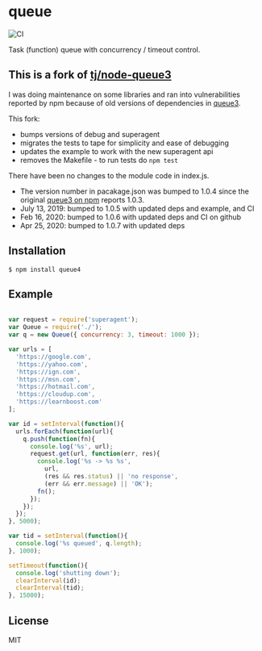 
# queue
![CI](https://github.com/jldec/node-queue4/workflows/CI/badge.svg)

Task (function) queue with concurrency / timeout control.

## This is a fork of [tj/node-queue3](https://github.com/tj/node-queue3)
I was doing maintenance on some libraries and ran into vulnerabilities reported by npm because of old versions of dependencies in [queue3](https://github.com/tj/node-queue3).

This fork:
- bumps versions of debug and superagent
- migrates the tests to tape for simplicity and ease of debugging
- updates the example to work with the new superagent api
- removes the Makefile - to run tests do `npm test`

There have been no changes to the module code in index.js.

- The version number in pacakage.json was bumped to 1.0.4 since the original [queue3 on npm](https://www.npmjs.com/package/queue3) reports 1.0.3.
- July 13, 2019: bumped to 1.0.5 with updated deps and example, and CI
- Feb 16, 2020: bumped to 1.0.6 with updated deps and CI on github
- Apr 25, 2020: bumped to 1.0.7 with updated deps

## Installation

    $ npm install queue4

## Example

```js

var request = require('superagent');
var Queue = require('./');
var q = new Queue({ concurrency: 3, timeout: 1000 });

var urls = [
  'https://google.com',
  'https://yahoo.com',
  'https://ign.com',
  'https://msn.com',
  'https://hotmail.com',
  'https://cloudup.com',
  'https://learnboost.com'
];

var id = setInterval(function(){
  urls.forEach(function(url){
    q.push(function(fn){
      console.log('%s', url);
      request.get(url, function(err, res){
        console.log('%s -> %s %s',
          url,
          (res && res.status) || 'no response',
          (err && err.message) || 'OK');
        fn();
      });
    });
  });
}, 5000);

var tid = setInterval(function(){
  console.log('%s queued', q.length);
}, 1000);

setTimeout(function(){
  console.log('shutting down');
  clearInterval(id);
  clearInterval(tid);
}, 15000);
```

## License

  MIT
